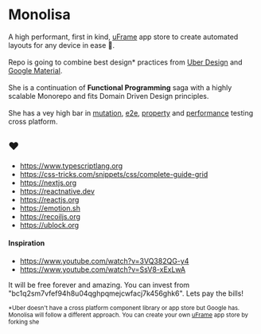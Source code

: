 # Monolisa
A high performant, first in kind, [uFrame](https://brand.uber.com/guide#composition-the-u-frame) app store to create automated layouts for any device in ease 🤯. <br /><br /> 
Repo is going to combine best design* practices from [Uber Design](https://brand.uber.com) and [Google Material](https://material.io).<br /><br />
She is a continuation of <strong>Functional Programming</strong> saga with a highly scalable Monorepo and fits Domain Driven Design principles. <br /><br />She has a vey high bar in [mutation](https://mutation.app), [e2e](https://www.cypress.io), [property](https://github.com/dubzzz/fast-check) and [performance](https://clinicjs.org) testing cross platform.<br />

## ♥️ 
- https://www.typescriptlang.org
- https://css-tricks.com/snippets/css/complete-guide-grid
- https://nextjs.org
- https://reactnative.dev
- https://reactjs.org
- https://emotion.sh
- https://recoiljs.org
- https://ublock.org


#### Inspiration

- https://www.youtube.com/watch?v=3VQ382QG-y4
- https://www.youtube.com/watch?v=SsV8-xExLwA


It will be free forever and amazing. You can invest from "bc1q2sm7vfef94h8u04qghpqmejcwfacj7k456ghk6". Lets pay the bills!


<sub>*Uber doesn't have a cross platform component library or app store but Google has. Monolisa will follow a different approach. You can create your own [uFrame](https://brand.uber.com/guide#composition-the-u-frame) app store by forking she</sub>
